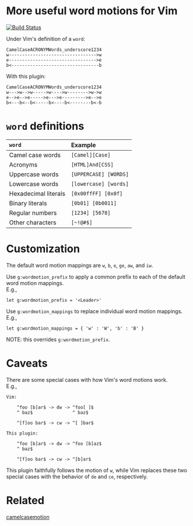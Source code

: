 More useful word motions for Vim
=================================

[![Build Status](https://travis-ci.org/chaoren/vim-wordmotion.svg?branch=master)](https://travis-ci.org/chaoren/vim-wordmotion)

Under Vim's definition of a `word`:

```
CamelCaseACRONYMWords_underscore1234
w--------------------------------->w
e--------------------------------->e
b<---------------------------------b
```

With this plugin:

```
CamelCaseACRONYMWords_underscore1234
w--->w-->w----->w---->w-------->w->w
e-->e-->e----->e--->e--------->e-->e
b<---b<--b<-----b<----b<--------b<-b
```

`word` definitions
==================

| `word`                          | Example               |
|:--------------------------------|:----------------------|
| Camel case words                | `[Camel][Case]`       |
| Acronyms                        | `[HTML]And[CSS]`      |
| Uppercase words                 | `[UPPERCASE] [WORDS]` |
| Lowercase words                 | `[lowercase] [words]` |
| Hexadecimal literals            | `[0x00ffFF] [0x0f]`   |
| Binary literals                 | `[0b01] [0b0011]`     |
| Regular numbers                 | `[1234] [5678]`       |
| Other characters                | `[~!@#$]`             |

Customization
=============

The default word motion mappings are `w`, `b`, `e`, `ge`, `aw`, and `iw`.

Use `g:wordmotion_prefix` to apply a common prefix to each of the default word
motion mappings.  
E.g.,
```
let g:wordmotion_prefix = '<Leader>'
```

Use `g:wordmotion_mappings` to replace individual word motion mappings.  
E.g.,
```
let g:wordmotion_mappings = { 'w' : 'W', 'b' : 'B' }
```
NOTE: this overrides `g:wordmotion_prefix`.

Caveats
=======

There are some special cases with how Vim's word motions work.  
E.g.,
```
Vim:

	^foo [b]ar$ -> dw -> ^foo[ ]$
	^ baz$               ^ baz$

	^[f]oo bar$ -> cw -> ^[ ]bar$

This plugin:

	^foo [b]ar$ -> dw -> ^foo [b]az$
	^ baz$

	^[f]oo bar$ -> cw -> ^[b]ar$
```
This plugin faithfully follows the motion of `w`, while Vim replaces these two
special cases with the behavior of `de` and `ce`, respectively.

Related
=======
[camelcasemotion](http://www.vim.org/scripts/script.php?script_id=1905)
